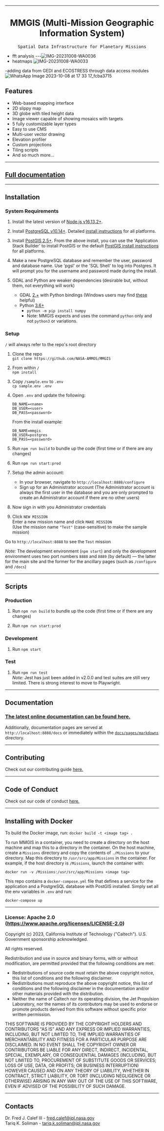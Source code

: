 <hr>
<div align="center">
  <h1 align="center">
      MMGIS (Multi-Mission Geographic Information System)
  </h1>
</div>

<pre align="center">Spatial Data Infrastructure for Planetary Missions</pre>

- fft analysis
---![IMG-20231008-WA0036](https://github.com/abbassthe/MMGIS/assets/47321004/bcfedb09-3fa7-48a2-b008-de0d8766b5f2)
- heatmaps
  ![IMG-20231008-WA0033](https://github.com/abbassthe/MMGIS/assets/47321004/63376527-aee2-4b36-a75a-f3a5c4dcf4ab)
  
-adding data from GEDI and ECOSTRESS through data access modules
![WhatsApp Image 2023-10-08 at 17 33 17_fcba3715](https://github.com/abbassthe/MMGIS/assets/47321004/e5686162-c763-497d-bb4d-ae20ff2f39c6)

## Features

- Web-based mapping interface
- 2D slippy map
- 3D globe with tiled height data
- Image viewer capable of showing mosaics with targets
- 5 fully customizable layer types
- Easy to use CMS
- Multi-user vector drawing
- Elevation profiler
- Custom projections
- Tiling scripts
- And so much more...

---

## [Full documentation](https://nasa-ammos.github.io/MMGIS/)

---

## Installation

### System Requirements

1. Install the latest version of [Node.js v16.13.2+](https://nodejs.org/en/download/).

1. Install [PostgreSQL v10.14+](https://www.enterprisedb.com/downloads/postgres-postgresql-downloads). Detailed [install instructions](https://www.postgresqltutorial.com/postgresql-getting-started/) for all platforms.
1. Install [PostGIS 2.5+](https://postgis.net/install/). From the above install, you can use the 'Application Stack Builder' to install PostGIS or the default [PostGIS install instructions](https://postgis.net/install/) for all platforms.
1. Make a new PostgreSQL database and remember the user, password and database name.
   Use 'pgsl' or the 'SQL Shell' to log into Postgres. It will prompt you for the username and password made during the install.

1. GDAL and Python are weaker dependencies (desirable but, without them, not everything will work)

   - GDAL [2.+](https://gdal.org/download.html) with Python bindings (Windows users may find [these](https://www.lfd.uci.edu/~gohlke/pythonlibs/#gdal) helpful)
   - Python [3.6+](https://www.python.org/downloads/release/python-396/)
     - `python -m pip install numpy`
     - Note: MMGIS expects and uses the command `python` only and not `python3` or variations.

### Setup

`/` will always refer to the repo's root directory

1. Clone the repo  
   `git clone https://github.com/NASA-AMMOS/MMGIS`

1. From within `/`  
   `npm install`

1. Copy `/sample.env` to `.env`  
   `cp sample.env .env`

1. Open `.env` and update the following:

   ```
   DB_NAME=<name>
   DB_USER=<user>
   DB_PASS=<password>
   ```

   From the install example:

   ```
   DB_NAME=mmgis
   DB_USER=postgres
   DB_PASS=<password>
   ```

1. Run `npm run build` to bundle up the code (first time or if there are any changes)

1. Run `npm run start:prod`

1. Setup the admin account:

   - In your browser, navigate to `http://localhost:8888/configure`
   - Sign up for an Administrator account (The Administrator account is always the first user in the database and you are only prompted to create an Administrator account if there are no other users)

1. Now sign in with you Administrator credentials

1. Click `NEW MISSION`  
   Enter a new mission name and click `MAKE MISSION`  
   (Use the mission name `"Test"` (case-sensitive) to make the sample mission)

Go to `http://localhost:8888` to see the `Test` mission

_Note:_ The development environment (`npm start`) and only the development environment uses two port numbers `8888` and `8889` (by default) — the latter for the main site and the former for the ancillary pages (such as `/configure` and `/docs`)

---

## Scripts

### Production

1. Run `npm run build` to bundle up the code (first time or if there are any changes)

1. Run `npm run start:prod`

### Development

1. Run `npm start`

### Test

1. Run `npm run test`  
   _Note:_ Jest has just been added in v2.0.0 and test suites are still very limited. There is strong interest to move to Playwright.

---

## Documentation

### [The latest online documentation can be found here.](https://nasa-ammos.github.io/MMGIS/)

Additionally, documentation pages are served at `http://localhost:8888/docs` or immediately within the [`docs/pages/markdowns`](/docs/pages/markdowns) directory.

---

## Contributing

Check out our contributing guide [here.](CONTRIBUTING.md)

---

## Code of Conduct

Check out our code of conduct [here.](CODE_OF_CONDUCT.md)

---

## Installing with Docker

To build the Docker image, run:
`docker build -t <image tag> .`

To run MMGIS in a container, you need to create a directory on the host machine and map this to a directory in the container. On the host machine, create a `Missions` directory and copy the contents of `./Missions` to your directory. Map this directory to `/usr/src/app/Missions` in the container. For example, if the host directory is `/Missions`, launch the container with:

`docker run -v /Missions:/usr/src/app/Missions <image tag>`

This repo contains a `docker-compose.yml` file that defines a service for the application and a PostgreSQL database with PostGIS installed. Simply set all the env variables in `.env` and run:

`docker-compose up`

---

### License: Apache 2.0 (https://www.apache.org/licenses/LICENSE-2.0)

Copyright (c) 2023, California Institute of Technology ("Caltech"). U.S. Government sponsorship acknowledged.

All rights reserved.

Redistribution and use in source and binary forms, with or without modification, are permitted provided that the following conditions are met:

- Redistributions of source code must retain the above copyright notice, this list of conditions and the following disclaimer.
- Redistributions must reproduce the above copyright notice, this list of conditions and the following disclaimer in the documentation and/or other materials provided with the distribution.
- Neither the name of Caltech nor its operating division, the Jet Propulsion Laboratory, nor the names of its contributors may be used to endorse or promote products derived from this software without specific prior written permission.

THIS SOFTWARE IS PROVIDED BY THE COPYRIGHT HOLDERS AND CONTRIBUTORS "AS IS" AND ANY EXPRESS OR IMPLIED WARRANTIES, INCLUDING, BUT NOT LIMITED TO, THE IMPLIED WARRANTIES OF MERCHANTABILITY AND FITNESS FOR A PARTICULAR PURPOSE ARE DISCLAIMED. IN NO EVENT SHALL THE COPYRIGHT OWNER OR CONTRIBUTORS BE LIABLE FOR ANY DIRECT, INDIRECT, INCIDENTAL, SPECIAL, EXEMPLARY, OR CONSEQUENTIAL DAMAGES (INCLUDING, BUT NOT LIMITED TO, PROCUREMENT OF SUBSTITUTE GOODS OR SERVICES; LOSS OF USE, DATA, OR PROFITS; OR BUSINESS INTERRUPTION) HOWEVER CAUSED AND ON ANY THEORY OF LIABILITY, WHETHER IN CONTRACT, STRICT LIABILITY, OR TORT (INCLUDING NEGLIGENCE OR OTHERWISE) ARISING IN ANY WAY OUT OF THE USE OF THIS SOFTWARE, EVEN IF ADVISED OF THE POSSIBILITY OF SUCH DAMAGE.

---

## Contacts

Dr. Fred J. Calef III - fred.calef@jpl.nasa.gov  
Tariq K. Soliman - tariq.k.soliman@jpl.nasa.gov
